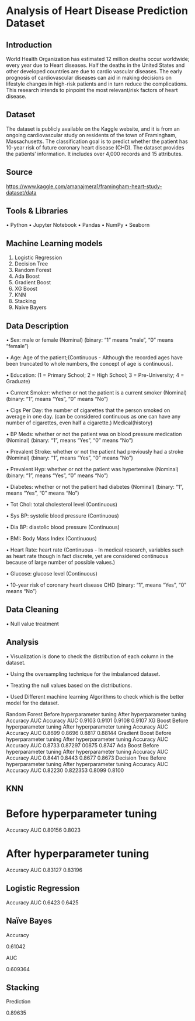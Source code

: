 # Analysis of Heart Disease Prediction Dataset

## Introduction
World Health Organization has estimated 12 million deaths occur worldwide; every year due to Heart diseases. Half the deaths in the United States and other developed countries are due to cardio vascular diseases. The early prognosis of cardiovascular diseases can aid in making decisions on lifestyle changes in high-risk patients and in turn reduce the complications. This research intends to pinpoint the most relevant/risk factors of heart disease.

## Dataset
The dataset is publicly available on the Kaggle website, and it is from an ongoing cardiovascular study on residents of the town of Framingham, Massachusetts. The classification goal is to predict whether the patient has 10-year risk of future coronary heart disease (CHD). The dataset provides the patients’ information. It includes over 4,000 records and 15 attributes.

## Source
https://www.kaggle.com/amanajmera1/framingham-heart-study-dataset/data

## Tools & Libraries
• Python • Jupyter Notebook • Pandas • NumPy • Seaborn

## Machine Learning models
1. Logistic Regression
2. Decision Tree
3. Random Forest
4. Ada Boost
5. Gradient Boost
6. XG Boost
7. KNN
8. Stacking
9. Naive Bayers

## Data Description
• Sex: male or female (Nominal) (binary: “1” means “male”, “0” means “female”)

• Age: Age of the patient;(Continuous - Although the recorded ages have been truncated to whole numbers, the concept of age is continuous).

• Education: (1 = Primary School; 2 = High School; 3 = Pre-University; 4 = Graduate)

• Current Smoker: whether or not the patient is a current smoker (Nominal) (binary: “1”, means “Yes”, “0” means “No”)

• Cigs Per Day: the number of cigarettes that the person smoked on average in one day. (can be considered continuous as one can have any number of cigarettes, even half a cigarette.) Medical(history)

• BP Meds: whether or not the patient was on blood pressure medication (Nominal)
 (binary: “1”, means “Yes”, “0” means “No”)
 
• Prevalent Stroke: whether or not the patient had previously had a stroke (Nominal)
 (binary: “1”, means “Yes”, “0” means “No”)
 
• Prevalent Hyp: whether or not the patient was hypertensive (Nominal)
 (binary: “1”, means “Yes”, “0” means “No”)
 
• Diabetes: whether or not the patient had diabetes (Nominal) 
(binary: “1”, means “Yes”, “0” means “No”)

• Tot Chol: total cholesterol level (Continuous)

• Sys BP: systolic blood pressure (Continuous)

• Dia BP: diastolic blood pressure (Continuous)

• BMI: Body Mass Index (Continuous)

• Heart Rate: heart rate (Continuous - In medical research, variables such as heart rate though in fact discrete, yet are considered continuous because of large number of possible values.)

• Glucose: glucose level (Continuous)

• 10-year risk of coronary heart disease CHD 
(binary: “1”, means “Yes”, “0” means “No”)


## Data Cleaning
•	Null value treatment

## Analysis
•	Visualization is done to check the distribution of each column in the dataset.

•	Using the oversampling technique for the imbalanced dataset.

•	Treating the null values based on the distributions.

•	Used Different machine learning Algorithms to check which is the better model for the dataset.

Random Forest
Before hyperparameter tuning	After hyperparameter tuning
Accuracy	AUC	Accuracy	AUC
0.9103	0.9101	0.9108	0.9107
XG Boost
Before hyperparameter tuning	After hyperparameter tuning
Accuracy	AUC	Accuracy	AUC
0.8699	0.8696	0.8817	0.88144
Gradient Boost
Before hyperparameter tuning	After hyperparameter tuning
Accuracy	AUC	Accuracy	AUC
0.8733	0.87297	00875	0.8747
Ada Boost
Before hyperparameter tuning	After hyperparameter tuning
Accuracy	AUC	Accuracy	AUC
0.8441	0.8443	0.8677	0.8673
Decision Tree
Before hyperparameter tuning	After hyperparameter tuning
Accuracy	AUC	Accuracy	AUC
0.82230	0.822353	0.8099	0.8100
## KNN
# Before hyperparameter tuning
Accuracy	     AUC
0.80156	    0.8023	

# After hyperparameter tuning
Accuracy	     AUC
0.83127	    0.83196

## Logistic Regression
Accuracy	     AUC
0.6423	     0.6425
## Naïve Bayes

Accuracy 

0.61042
   
 AUC
 
0.609364
## Stacking

Prediction

0.89635
